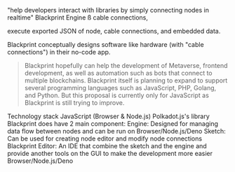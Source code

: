 "help developers interact with libraries by simply connecting nodes in realtime"
Blackprint Engine ß
cable connections,

 execute exported JSON of node, cable connections, and embedded data.

Blackprint conceptually designs software like hardware (with "cable connections") in their no-code app. 

> Blackprint hopefully can help the development of Metaverse, frontend development, as well as automation such as bots that connect to multiple blockchains. Blackprint itself is planning to expand to support several programming languages such as JavaScript, PHP, Golang, and Python. But this proposal is currently only for JavaScript as Blackprint is still trying to improve.

Technology stack
JavaScript (Browser & Node.js)
Polkadot.js's library
Blackprint does have 2 main component:
Engine: Designed for managing data flow between nodes and can be run on Browser/Node.js/Deno
Sketch: Can be used for creating node editor and modify node connections
Blackprint Editor: An IDE that combine the sketch and the engine and provide another tools on the GUI to make the development more easier
 Browser/Node.js/Deno